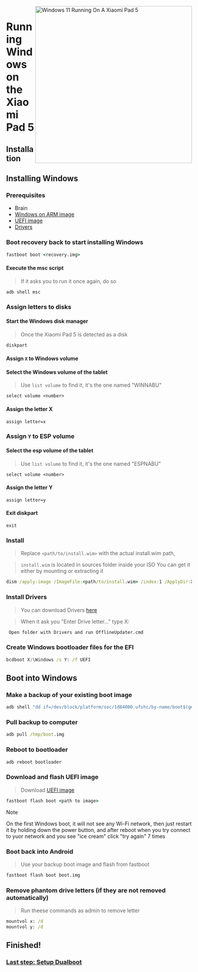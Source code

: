 <img align="right" src="https://raw.githubusercontent.com/erdilS/Port-Windows-11-Xiaomi-Pad-5/main/nabu.png" width="425" alt="Windows 11 Running On A Xiaomi Pad 5">


# Running Windows on the Xiaomi Pad 5

## Installation

## Installing Windows

### Prerequisites
- Brain
- [Windows on ARM image](https://uupdump.net/)
- [UEFI image](https://raw.githubusercontent.com/erdilS/Port-Windows-11-Xiaomi-Pad-5/main/images/xiaomi-nabu_secureboot-v2.img)
- [Drivers](https://github.com/map220v/MiPad5-Drivers/releases/latest)

### Boot recovery back to start installing Windows

```cmd
fastboot boot <recovery.img>
```

#### Execute the msc script

> If it asks you to run it once again, do so

```cmd
adb shell msc
```
### Assign letters to disks
  

#### Start the Windows disk manager

> Once the Xiaomi Pad 5 is detected as a disk

```cmd
diskpart
```


#### Assign `X` to Windows volume

#### Select the Windows volume of the tablet
> Use `list volume` to find it, it's the one named "WINNABU"

```diskpart
select volume <number>
```

#### Assign the letter X
```diskpart
assign letter=x
```

### Assign `Y` to ESP volume

#### Select the esp volume of the tablet
> Use `list volume` to find it, it's the one named "ESPNABU"

```diskpart
select volume <number>
```

#### Assign the letter Y

```diskpart
assign letter=y
```

#### Exit diskpart
```diskpart
exit
```

  
  

### Install

> Replace `<path/to/install.wim>` with the actual install.wim path,

> `install.wim` is located in sources folder inside your ISO
> You can get it either by mounting or extracting it

```cmd
dism /apply-image /ImageFile:<path/to/install.wim> /index:1 /ApplyDir:X:\
```

### Install Drivers

> You can download Drivers [here](https://github.com/map220v/MiPad5-Drivers/releases/latest)

> When it ask you "Enter Drive letter..." type X:

```cmd
 Open folder with Drivers and run OfflineUpdater.cmd
```

### Create Windows bootloader files for the EFI

```cmd
bcdboot X:\Windows /s Y: /f UEFI
```




## Boot into Windows

### Make a backup of your existing boot image

```cmd
adb shell "dd if=/dev/block/platform/soc/1d84000.ufshc/by-name/boot$(getprop ro.boot.slot_suffix) of=/tmp/boot.img"
```

### Pull backup to computer

```cmd
adb pull /tmp/boot.img
```



### Reboot to bootloader 

```cmd
adb reboot bootloader
```

### Download and flash UEFI image
> Download [UEFI image](https://raw.githubusercontent.com/erdilS/Port-Windows-11-Xiaomi-Pad-5/main/images/xiaomi-nabu_secureboot-v2.img)

```cmd
fastboot flash boot <path to image>
```

> [!NOTE]
> On the first Windows boot, it will not see any Wi-Fi network, then just restart it by holding down the power button, and after reboot when you try connect to yuor network and you see "ice cream" click "try again" 7 times
### Boot back into Android
> Use your backup boot image and flash from fastboot

```cmd
fastboot flash boot boot.img
```
### Remove phantom drive letters (if they are not removed automatically)
> Run theese commands as admin to remove letter
```cmd
mountvol x: /d
mountvol y: /d
```
## Finished!

### [Last step: Setup Dualboot](dualboot-en.md)
